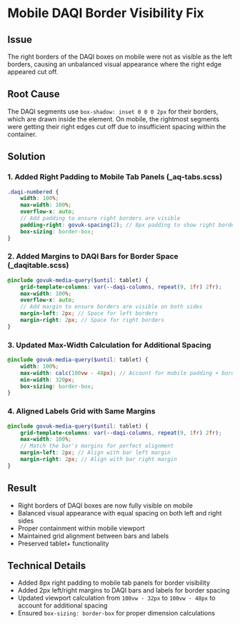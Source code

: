 # Mobile DAQI Border Visibility Fix

## Issue
The right borders of the DAQI boxes on mobile were not as visible as the left borders, causing an unbalanced visual appearance where the right edge appeared cut off.

## Root Cause
The DAQI segments use `box-shadow: inset 0 0 0 2px` for their borders, which are drawn inside the element. On mobile, the rightmost segments were getting their right edges cut off due to insufficient spacing within the container.

## Solution

### 1. Added Right Padding to Mobile Tab Panels (_aq-tabs.scss)
```scss
.daqi-numbered {
    width: 100%;
    max-width: 100%;
    overflow-x: auto;
    // Add padding to ensure right borders are visible
    padding-right: govuk-spacing(2); // 8px padding to show right borders
    box-sizing: border-box;
}
```

### 2. Added Margins to DAQI Bars for Border Space (_daqitable.scss)
```scss
@include govuk-media-query($until: tablet) {
    grid-template-columns: var(--daqi-columns, repeat(9, 1fr) 2fr);
    max-width: 100%;
    overflow-x: auto;
    // Add margin to ensure borders are visible on both sides
    margin-left: 2px; // Space for left borders
    margin-right: 2px; // Space for right borders
}
```

### 3. Updated Max-Width Calculation for Additional Spacing
```scss
@include govuk-media-query($until: tablet) {
    width: 100%;
    max-width: calc(100vw - 48px); // Account for mobile padding + border spacing
    min-width: 320px;
    box-sizing: border-box;
}
```

### 4. Aligned Labels Grid with Same Margins
```scss
@include govuk-media-query($until: tablet) {
    grid-template-columns: var(--daqi-columns, repeat(9, 1fr) 2fr);
    max-width: 100%;
    // Match the bar's margins for perfect alignment
    margin-left: 2px; // Align with bar left margin
    margin-right: 2px; // Align with bar right margin
}
```

## Result
- Right borders of DAQI boxes are now fully visible on mobile
- Balanced visual appearance with equal spacing on both left and right sides
- Proper containment within mobile viewport
- Maintained grid alignment between bars and labels
- Preserved tablet+ functionality

## Technical Details
- Added 8px right padding to mobile tab panels for border visibility
- Added 2px left/right margins to DAQI bars and labels for border spacing
- Updated viewport calculation from `100vw - 32px` to `100vw - 48px` to account for additional spacing
- Ensured `box-sizing: border-box` for proper dimension calculations